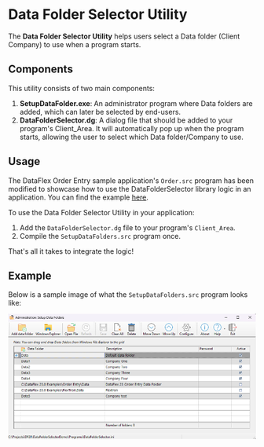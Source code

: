 # Data Folder Selector Utility

The **Data Folder Selector Utility** helps users select a Data folder (Client Company) to use when a program starts.

## Components

This utility consists of two main components:

1. **SetupDataFolder.exe**: An administrator program where Data folders are added, which can later be selected by end-users.
2. **DataFolderSelector.dg**: A dialog file that should be added to your program's Client_Area. It will automatically pop up when the program starts, allowing the user to select which Data folder/Company to use.

## Usage

The DataFlex Order Entry sample application's `Order.src` program has been modified to showcase how to use the DataFolderSelector library logic in an application. You can find the example [here](https://github.com/NilsSve/Library-DataFolderSelector).

To use the Data Folder Selector Utility in your application:

1. Add the `DataFolderSelector.dg` file to your program's `Client_Area`.
2. Compile the `SetupDataFolders.src` program once.

That's all it takes to integrate the logic!

## Example

Below is a sample image of what the `SetupDataFolders.src` program looks like:

![Sample image of the SetupDataFolders.src program](Bitmaps/SetupDataFolders.png)
